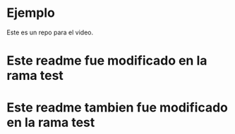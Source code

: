 # Ejemplo
Este es un repo para el video.

# Este readme fue modificado en la rama test
# Este readme tambien fue modificado en la rama test